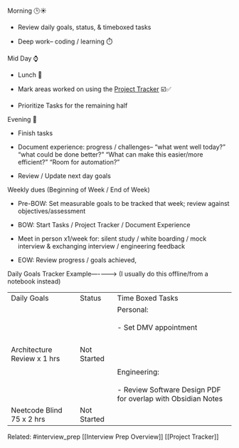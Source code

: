 

Morning 🕒☀️

- Review daily goals, status, & timeboxed tasks
    
- Deep work– coding / learning ⏱️
    

Mid Day ⌚

- Lunch 🥙
    
- Mark areas worked on using the [Project Tracker](https://docs.google.com/document/d/1nS41AQTLAZwCOEhBhrwpoqh5Y7kePWJbSpo1RXHjTF0/edit#heading=h.fb4qd1o3dt4d) ☑️✅
    
- Prioritize Tasks for the remaining half
    

  

Evening 🌙

- Finish tasks
    
- Document experience: progress / challenges– “what went well today?” “what could be done better?” “What can make this easier/more efficient?” “Room for automation?”
    
- Review / Update next day goals  
    

  

Weekly dues (Beginning of Week / End of Week)

- Pre-BOW: Set measurable goals to be tracked that week; review against objectives/assessment 
    
- BOW: Start Tasks / Project Tracker / Document Experience
    
- Meet in person x1/week for: silent study / white boarding / mock interview & exchanging interview / engineering feedback
    
- EOW: Review progress / goals achieved,   
    

  

Daily Goals Tracker Example—----> (I usually do this offline/from a notebook instead)

|   |   |   |
|---|---|---|
|Daily Goals|Status|Time Boxed Tasks|
|Architecture Review x 1 hrs|Not Started|Personal:<br><br>- Set DMV appointment<br>    <br><br>  <br><br>Engineering:<br><br>- Review Software Design PDF for overlap with Obsidian Notes|
|Neetcode Blind 75 x 2 hrs|Not Started|




Related: #interview_prep [[Interview Prep Overview]] [[Project Tracker]] 